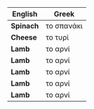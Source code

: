 
| English     | Greek       |
| ----------- |------------ |
| **Spinach** | το σπανάκι  |
| **Cheese** | το τυρί      |
| **Lamb** | το αρνί  |
| **Lamb** | το αρνί  |
| **Lamb** | το αρνί  |
| **Lamb** | το αρνί  |
| **Lamb** | το αρνί  |
